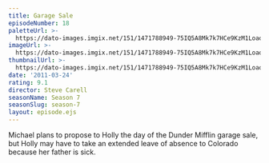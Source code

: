 ```yaml
---
title: Garage Sale
episodeNumber: 18
paletteUrl: >-
  https://dato-images.imgix.net/151/1471788949-75IQ5A8Mk7k7HCe9KzM1LoaoZc7.jpg?auto=enhance&ch=DPR%2CWidth&palette=json
imageUrl: >-
  https://dato-images.imgix.net/151/1471788949-75IQ5A8Mk7k7HCe9KzM1LoaoZc7.jpg?auto=compress%2Cformat&ch=DPR%2CWidth&w=500
thumbnailUrl: >-
  https://dato-images.imgix.net/151/1471788949-75IQ5A8Mk7k7HCe9KzM1LoaoZc7.jpg?auto=enhance&ch=DPR%2CWidth&fit=crop&fm=jpg&h=280&w=500
date: '2011-03-24'
rating: 9.1
director: Steve Carell
seasonName: Season 7
seasonSlug: season-7
layout: episode.ejs
---
```


Michael plans to propose to Holly the day of the Dunder Mifflin garage sale, but Holly may have to take an extended leave of absence to Colorado because her father is sick.